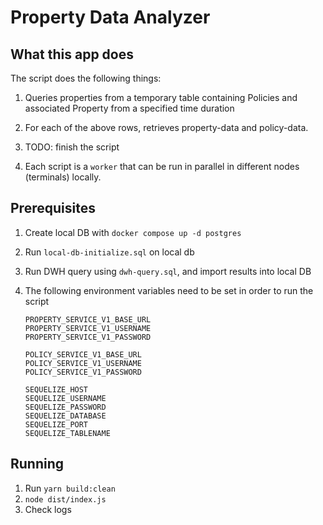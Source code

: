 # Property Data Analyzer

## What this app does

The script does the following things:

1. Queries properties from a temporary table containing Policies and associated Property from a specified time duration

2. For each of the above rows, retrieves property-data and policy-data. 

3. TODO: finish the script

4. Each script is a `worker` that can be run in parallel in different nodes (terminals) locally.


## Prerequisites

1. Create local DB with `docker compose up -d postgres`

2. Run `local-db-initialize.sql` on local db

3. Run DWH query using `dwh-query.sql`, and import results into local DB

4. The following environment variables need to be set in order to run the script
    ```shell
    PROPERTY_SERVICE_V1_BASE_URL
    PROPERTY_SERVICE_V1_USERNAME
    PROPERTY_SERVICE_V1_PASSWORD
    
    POLICY_SERVICE_V1_BASE_URL
    POLICY_SERVICE_V1_USERNAME
    POLICY_SERVICE_V1_PASSWORD
      
    SEQUELIZE_HOST
    SEQUELIZE_USERNAME
    SEQUELIZE_PASSWORD
    SEQUELIZE_DATABASE
    SEQUELIZE_PORT
    SEQUELIZE_TABLENAME
    ```

## Running

1. Run `yarn build:clean`
2. `node dist/index.js`
3. Check logs
